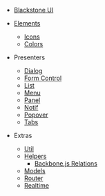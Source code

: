 * [Blackstone UI](/README.md)

* [Elements](/elements/README.md)
    * [Icons](./icons.md)
    * [Colors](./colors.md)

* Presenters
    * [Dialog](/presenters/dialog/README.md)
    * [Form Control](/presenters/form-control/README.md)
    * [List](/presenters/list/README.md)
    * [Menu](/presenters/menu/README.md)
    * [Panel](/presenters/panel/README.md)
    * [Notif](/presenters/notif/README.md)
    * [Popover](/presenters/popover/README.md)
    * [Tabs](/presenters/tabs/README.md)

* Extras
    * [Util](/util/README.md)
    * [Helpers](/helpers/README.md)
        * [Backbone.js Relations](/helpers/backbone/relations/README.md)
    * [Models](/models/README.md)
    * [Router](/router/README.md)
    * [Realtime](/realtime/README.md)